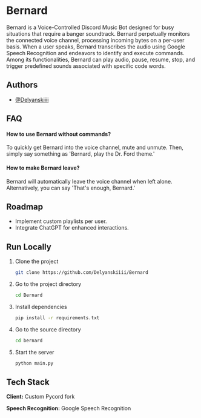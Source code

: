 # Bernard

Bernard is a Voice-Controlled Discord Music Bot designed for busy situations that require a banger soundtrack.
Bernard perpetually monitors the connected voice channel, processing incoming bytes on a per-user basis. 
When a user speaks, Bernard transcribes the audio using Google Speech Recognition and endeavors to identify and execute commands. 
Among its functionalities, Bernard can play audio, pause, resume, stop, and trigger predefined sounds associated with specific code words.

## Authors

- [@Delyanskiiii](https://www.github.com/Delyanskiiii)

## FAQ

#### How to use Bernard without commands?

To quickly get Bernard into the voice channel, mute and unmute. Then, simply say something as 'Bernard, play the Dr. Ford theme.'

#### How to make Bernard leave?

Bernard will automatically leave the voice channel when left alone. Alternatively, you can say 'That's enough, Bernard.'

## Roadmap

- Implement custom playlists per user.
- Integrate ChatGPT for enhanced interactions.

## Run Locally

1. Clone the project

    ```bash
    git clone https://github.com/Delyanskiiii/Bernard
    ```

2. Go to the project directory

    ```bash
    cd Bernard
    ```

3. Install dependencies

    ```bash
    pip install -r requirements.txt
    ```

4. Go to the source directory

    ```bash
    cd bernard
    ```

5. Start the server

    ```bash
    python main.py
    ```

## Tech Stack

**Client:** Custom Pycord fork

**Speech Recognition:** Google Speech Recognition

